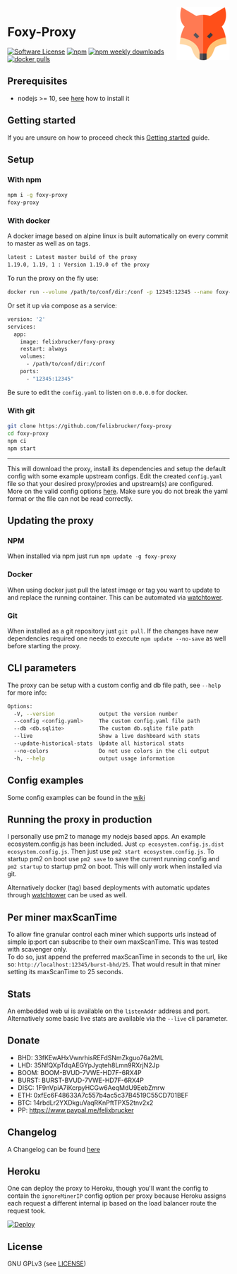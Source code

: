 <img align="right" height="120" src="./app/src/assets/fox.svg">

Foxy-Proxy
======

[![Software License](https://img.shields.io/badge/license-GPL--3.0-brightgreen.svg?style=flat-square)](LICENSE)
[![npm](https://img.shields.io/npm/v/foxy-proxy.svg?style=flat-square)](https://www.npmjs.com/package/foxy-proxy)
[![npm weekly downloads](https://img.shields.io/npm/dw/foxy-proxy.svg?style=flat-square)](https://www.npmjs.com/package/foxy-proxy)
[![docker pulls](https://img.shields.io/docker/pulls/felixbrucker/foxy-proxy.svg?style=flat-square)](https://hub.docker.com/r/felixbrucker/foxy-proxy)

## Prerequisites

- nodejs >= 10, see [here](https://github.com/felixbrucker/foxy-proxy/wiki/Installing-nodejs) how to install it

## Getting started

If you are unsure on how to proceed check this [Getting started](https://github.com/felixbrucker/foxy-proxy/wiki/Getting-started) guide.

## Setup

### With npm

```bash
npm i -g foxy-proxy
foxy-proxy
```

### With docker

A docker image based on alpine linux is built automatically on every commit to master as well as on tags.

```bash
latest : Latest master build of the proxy
1.19.0, 1.19, 1 : Version 1.19.0 of the proxy
```

To run the proxy on the fly use:

```bash
docker run --volume /path/to/conf/dir:/conf -p 12345:12345 --name foxy-proxy --rm felixbrucker/foxy-proxy
```

Or set it up via compose as a service:

```bash
version: '2'
services:
  app:
    image: felixbrucker/foxy-proxy
    restart: always
    volumes:
      - /path/to/conf/dir:/conf
    ports:
      - "12345:12345"
```

Be sure to edit the `config.yaml` to listen on `0.0.0.0` for docker.

### With git

```bash
git clone https://github.com/felixbrucker/foxy-proxy
cd foxy-proxy
npm ci
npm start
```

----

This will download the proxy, install its dependencies and setup the default config with some example upstream configs.
Edit the created `config.yaml` file so that your desired proxy/proxies and upstream(s) are configured. More on the valid config options [here](https://github.com/felixbrucker/foxy-proxy/wiki/Config-options).
Make sure you do not break the yaml format or the file can not be read correctly.

## Updating the proxy

### NPM
When installed via npm just run `npm update -g foxy-proxy`

### Docker
When using docker just pull the latest image or tag you want to update to and replace the running container.
This can be automated via [watchtower](https://github.com/v2tec/watchtower).

### Git
When installed as a git repository just `git pull`.
If the changes have new dependencies required one needs to execute `npm update --no-save` as well before starting the proxy.


## CLI parameters

The proxy can be setup with a custom config and db file path, see `--help` for more info:

```bash
Options:
  -V, --version              output the version number
  --config <config.yaml>     The custom config.yaml file path
  --db <db.sqlite>           The custom db.sqlite file path
  --live                     Show a live dashboard with stats
  --update-historical-stats  Update all historical stats
  --no-colors                Do not use colors in the cli output
  -h, --help                 output usage information
```

## Config examples

Some config examples can be found in the [wiki](https://github.com/felixbrucker/foxy-proxy/wiki/Config-examples)

## Running the proxy in production

I personally use pm2 to manage my nodejs based apps. An example ecosystem.config.js has been included. Just `cp ecosystem.config.js.dist ecosystem.config.js`.
Then just use `pm2 start ecosystem.config.js`.
To startup pm2 on boot use `pm2 save` to save the current running config and `pm2 startup` to startup pm2 on boot.
This will only work when installed via git.

Alternatively docker (tag) based deployments with automatic updates through [watchtower](https://github.com/v2tec/watchtower) can be used as well.


## Per miner maxScanTime

To allow fine granular control each miner which supports urls instead of simple ip:port can subscribe to their own maxScanTime. This was tested with scavenger only.  
To do so, just append the preferred maxScanTime in seconds to the url, like so: `http://localhost:12345/burst-bhd/25`. That would result in that miner setting its maxScanTime to 25 seconds.

## Stats

An embedded web ui is available on the `listenAddr` address and port. Alternatively some basic live stats are available via the `--live` cli parameter.

## Donate

- BHD: 33fKEwAHxVwnrhisREFdSNmZkguo76a2ML
- LHD: 35NfQXpTdqAEGYpJyqteh8Lmn9RXrjN2Jp
- BOOM: BOOM-BVUD-7VWE-HD7F-6RX4P
- BURST: BURST-BVUD-7VWE-HD7F-6RX4P
- DISC: 1F9nVpiA7iKcrpyHCGw6AeqMdU9EebZmrw
- ETH: 0xfEc6F48633A7c557b4ac5c37B4519C55CD701BEF
- BTC: 14rbdLr2YXDkguVaqRKnPftTPX52tnv2x2
- PP: https://www.paypal.me/felixbrucker

## Changelog

A Changelog can be found [here](https://github.com/felixbrucker/foxy-proxy/blob/master/CHANGELOG.md)

## Heroku

One can deploy the proxy to Heroku, though you'll want the config to contain the `ignoreMinerIP` config option per proxy because Heroku assigns each request a different internal ip based on the load balancer route the request took.

[![Deploy](https://www.herokucdn.com/deploy/button.svg)](https://heroku.com/deploy)

## License

GNU GPLv3 (see [LICENSE](https://github.com/felixbrucker/foxy-proxy/blob/master/LICENSE))
